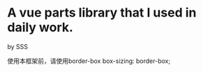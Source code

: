 # A vue parts library that I used in daily work.

by SSS


使用本框架前，请使用border-box
box-sizing: border-box;
